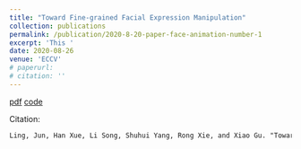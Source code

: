 ```yaml
---
title: "Toward Fine-grained Facial Expression Manipulation"
collection: publications
permalink: /publication/2020-8-20-paper-face-animation-number-1
excerpt: 'This '
date: 2020-08-26
venue: 'ECCV'
# paperurl: 
# citation: ''
---
```

[pdf](https://arxiv.org/pdf/2004.03132.pdf) [code](https://github.com/junleen/Expression-manipulator)

Citation: 
```txt
Ling, Jun, Han Xue, Li Song, Shuhui Yang, Rong Xie, and Xiao Gu. "Toward fine-grained facial expression manipulation." In European Conference on Computer Vision, pp. 37-53. Springer, Cham, 2020.
```